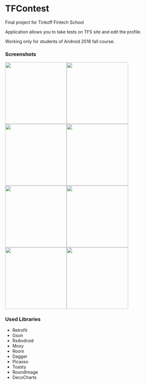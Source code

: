 # TFContest

Final project for Tinkoff Fintech School

Application allows you to take tests on TFS site and edit the profile.

Working only for students of Android 2018 fall course.
 
 ### Screenshots
 <img src="https://i.ibb.co/jJSnGdp/Screenshot-2018-12-10-01-34-08-852-com-radionov-tfcontests.png" width="200"><img src="https://i.ibb.co/4psndFz/Screenshot-2018-12-10-01-34-01-331-com-radionov-tfcontests.png" width="200"><img src="https://i.ibb.co/m9Z1Tkv/Screenshot-2018-12-10-01-34-13-361-com-radionov-tfcontests.png" width="200"><img src="https://i.ibb.co/6rCnKQq/Screenshot-2018-12-10-01-34-32-219-com-radionov-tfcontests.png" width="200"><img src="https://i.ibb.co/jgvgS0H/Screenshot-2018-12-10-01-34-40-509-com-radionov-tfcontests.png" width="200"><img src="https://i.ibb.co/Kjk7sLd/Screenshot-2018-12-10-01-34-46-633-com-radionov-tfcontests.png" width="200"><img src="https://i.ibb.co/M8n58jm/Screenshot-2018-12-10-01-35-20-686-com-radionov-tfcontests.png" width="200"><img src="https://i.ibb.co/5rNT39z/Screenshot-2018-12-10-01-35-25-563-com-radionov-tfcontests.png" width="200">
 
 ### Used Libraries
 - Retrofit
 - Gson
 - RxAndroid
 - Moxy
 - Room
 - Dagger
 - Picasso
 - Toasty
 - RoundImage
 - DecoCharts
